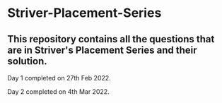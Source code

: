 # Striver-Placement-Series
This repository contains all the questions that are in Striver's Placement Series and their solution.
---

Day 1 completed on 27th Feb 2022.

Day 2 completed on 4th Mar 2022.
